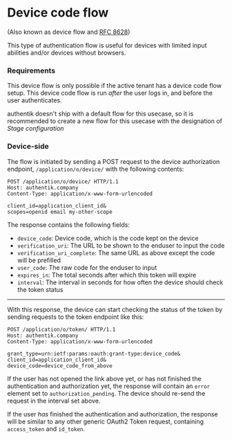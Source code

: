# Device code flow

(Also known as device flow and [RFC 8628](https://datatracker.ietf.org/doc/html/rfc8628))

This type of authentication flow is useful for devices with limited input abilities and/or devices without browsers.

### Requirements

This device flow is only possible if the active tenant has a device code flow setup. This device code flow is run _after_ the user logs in, and before the user authenticates.

authentik doesn't ship with a default flow for this usecase, so it is recommended to create a new flow for this usecase with the designation of _Stage configuration_

### Device-side

The flow is initiated by sending a POST request to the device authorization endpoint, `/application/o/device/` with the following contents:

```
POST /application/o/device/ HTTP/1.1
Host: authentik.company
Content-Type: application/x-www-form-urlencoded

client_id=application_client_id&
scopes=openid email my-other-scope
```

The response contains the following fields:

-   `device_code`: Device code, which is the code kept on the device
-   `verification_uri`: The URL to be shown to the enduser to input the code
-   `verification_uri_complete`: The same URL as above except the code will be prefilled
-   `user_code`: The raw code for the enduser to input
-   `expires_in`: The total seconds after which this token will expire
-   `interval`: The interval in seconds for how often the device should check the token status

---

With this response, the device can start checking the status of the token by sending requests to the token endpoint like this:

```
POST /application/o/token/ HTTP/1.1
Host: authentik.company
Content-Type: application/x-www-form-urlencoded

grant_type=urn:ietf:params:oauth:grant-type:device_code&
client_id=application_client_id&
device_code=device_code_from_above
```

If the user has not opened the link above yet, or has not finished the authentication and authorization yet, the response will contain an `error` element set to `authorization_pending`. The device should re-send the request in the interval set above.

If the user _has_ finished the authentication and authorization, the response will be similar to any other generic OAuth2 Token request, containing `access_token` and `id_token`.
